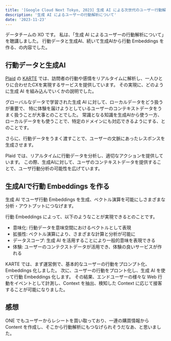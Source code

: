 ```yaml
---
title: '[Google Cloud Next Tokyo, 2023] 生成 AI による次世代のユーザー行動解析'
description: '生成 AI によるユーザーの行動解析について'
date: '2023-11-23'
---
```


データチームの XO です。
私は、「生成 AI によるユーザーの行動解析について」を聴講しました。
行動データと生成AI、続いて生成AIから行動 Embeddings を作る、の内容でした。

## 行動データと生成AI

[Plaid](https://plaid.co.jp/) の [KARTE](https://karte.io/) では、訪問者の行動や感情をリアルタイムに解析し、一人ひとりに合わせたCXを実現するサービスを提供しています。
その実現に、どのように生成 AI を組み込んでいくかの説明でした。

グローバルなデータで学習された生成 AI に対して、ローカルデータをどう扱うが重要で、
特に体験を届けようとしているユーザーのコンテキストデータをうまく扱うことが大事とのことでした。
常識となる知識を生成AIから使う一方、ローカルデータをも使うことで、特定のドメインにも対応できるようにする、とのことです。

さらに、行動データをうまく渡すことで、ユーザーの文脈にあったレスポンスを生成させます。

Plaid では、リアルタイムに行動データを分析し、適切なアクションを提供しています。
この際、生成AIに対して、ユーザのコンテキストデータを提供することで、ユーザ行動分析の可能性を広げています。

## 生成AIで行動 Embeddings を作る

生成 AI でユーザ行動 Embeddings を生成、ベクトル演算を可能にしさまざまな分析・アウトプットにつなげます。

行動 Embeddings によって、以下のようなことが実現できるとのことです。
- 意味化: 行動データを意味空間におけるベクトルとして表現
- 拡張性: ベクトル演算により、さまざまな計算と分析が可能に
- データスコープ: 生成 AI を活用することにより一般的意味を表現できる
- 体験: ユーザーのコンテクストデータが活用でき、体験の良いサービスが作れる

KARTE では、まず運営側で、基本的なユーザーの行動をプロンプト化、Embeddings 化しました。
次に、ユーザーの行動をプロント化し、生成 AI を使って行動 Embeddings 化します。
その結果、エンドユーザーの様々な Web 行動をイベントとして計測し、Context を抽出、検知した Context に応じて接客することが可能になりました。

## 感想

ONE でもユーザーからレシートを買い取っており、一連の購買情報から Content を作成し、そこから行動解析にもつなげられそうだなあ、と思いました。
